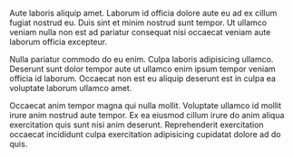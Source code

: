 Aute laboris aliquip amet. Laborum id officia dolore aute eu ad ex cillum fugiat nostrud eu. Duis sint et minim nostrud sunt tempor. Ut ullamco veniam nulla non est ad pariatur consequat nisi occaecat veniam aute laborum officia excepteur.

Nulla pariatur commodo do eu enim. Culpa laboris adipisicing ullamco. Deserunt sunt dolor tempor aute ut ullamco enim ipsum tempor veniam officia id laborum. Occaecat non est eu aliquip deserunt est in culpa ea voluptate laborum ullamco amet.

Occaecat anim tempor magna qui nulla mollit. Voluptate ullamco id mollit irure anim nostrud aute tempor. Ex ea eiusmod cillum irure do anim aliqua exercitation quis sunt nisi anim deserunt. Reprehenderit exercitation occaecat incididunt culpa exercitation adipisicing cupidatat dolore ad do quis.